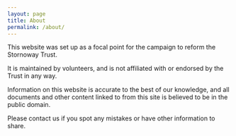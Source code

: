 ```yaml
---
layout: page
title: About
permalink: /about/
---
```


This website was set up as a focal point for the campaign to reform the Stornoway Trust.

It is maintained by volunteers, and is not affiliated with or endorsed by the Trust in any way.

Information on this website is accurate to the best of our knowledge, and all documents and other content linked to from this site is believed to be in the public domain.

Please contact us if you spot any mistakes or have other information to share. 
